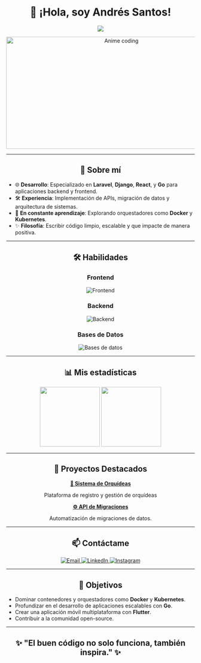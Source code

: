 <h1 align="center">👋 ¡Hola, soy Andrés Santos!</h1>

<p align="center">
  <a href="https://github.com/AndresSantosSotec">
    <img src="https://readme-typing-svg.herokuapp.com?font=Fira+Code&size=22&pause=1000&color=0078D7&center=true&vCenter=true&width=500&lines=Desarrollador+Backend+%26+Frontend;Especialista+en+Laravel%2C+Django%2C+Docker;Entusiasta+del+Desarrollo+Moderno">
  </a>
</p>

<div align="center">
  <img src="https://media.giphy.com/media/IdyAQJVN2kVPNUrojM/giphy.gif" width="600" height="300" alt="Anime coding">
</div>

---

<h2 align="center">🚀 Sobre mí</h2>

- 🌐 **Desarrollo**: Especializado en **Laravel**, **Django**, **React**, y **Go** para aplicaciones backend y frontend.  
- 🛠️ **Experiencia**: Implementación de APIs, migración de datos y arquitectura de sistemas.  
- 🌱 **En constante aprendizaje**: Explorando orquestadores como **Docker** y **Kubernetes**.  
- ✨ **Filosofía**: Escribir código limpio, escalable y que impacte de manera positiva.

---

<h2 align="center">🛠️ Habilidades</h2>

<div align="center">
  <h3>Frontend</h3>
  <img src="https://skillicons.dev/icons?i=html,css,js,react,bootstrap" alt="Frontend" />
  
  <h3>Backend</h3>
  <img src="https://skillicons.dev/icons?i=php,python,go,java,laravel,django,docker" alt="Backend" />
  
  <h3>Bases de Datos</h3>
  <img src="https://skillicons.dev/icons?i=mysql,postgresql" alt="Bases de datos" />
  
</div>

---

<h2 align="center">📊 Mis estadísticas</h2>

<div align="center">
  <img src="https://github-readme-stats.vercel.app/api?username=AndresSantosSotec&show_icons=true&theme=github" height="160" />
  <img src="https://github-readme-streak-stats.herokuapp.com/?user=AndresSantosSotec&theme=github" height="160" />
</div>

---

<h2 align="center">🌟 Proyectos Destacados</h2>

<div align="center">
  <a href="https://github.com/AndresSantosSotec/Orquideas_Ver0.2.git">
    <strong>🌿 Sistema de Orquídeas</strong>
  </a>
  <p>Plataforma de registro y gestión de orquídeas</p>
  
  <a href="https://github.com/AndresSantosSotec/PG2_Demo.git">
    <strong>⚙️ API de Migraciones</strong>
  </a>
  <p>Automatización de migraciones de datos.</p>
</div>

---

<h2 align="center">📫 Contáctame</h2>

<p align="center">
  <a href="mailto:pablo2905andres@gmail.com">
    <img src="https://img.shields.io/badge/Email-pablo2905andres@gmail.com-D14836?style=flat-square&logo=gmail&logoColor=white" alt="Email">
  </a>
  <a href="https://www.linkedin.com/in/andres-santos-490b64254/">
    <img src="https://img.shields.io/badge/LinkedIn-Andrés%20Santos-0A66C2?style=flat-square&logo=linkedin&logoColor=white" alt="LinkedIn">
  </a>
  <a href="https://www.instagram.com/4ndrex.php/?hl=es-la">
    <img src="https://img.shields.io/badge/Instagram-4ndrex.php-E4405F?style=flat-square&logo=instagram&logoColor=white" alt="Instagram">
  </a>
</p>

---

<h2 align="center">🎯 Objetivos</h2>

<ul>
  <li>Dominar contenedores y orquestadores como <strong>Docker</strong> y <strong>Kubernetes</strong>.</li>
  <li>Profundizar en el desarrollo de aplicaciones escalables con <strong>Go</strong>.</li>
  <li>Crear una aplicación móvil multiplataforma con <strong>Flutter</strong>.</li>
  <li>Contribuir a la comunidad open-source.</li>
</ul>

---

<h2 align="center">✨ "El buen código no solo funciona, también inspira." ✨</h2>

